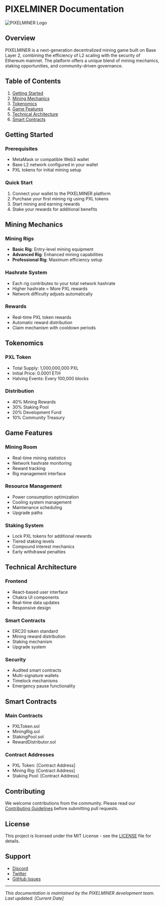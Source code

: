 # PIXELMINER Documentation

![PIXELMINER Logo](assets/logo.png)

## Overview

PIXELMINER is a next-generation decentralized mining game built on Base Layer 2, combining the efficiency of L2 scaling with the security of Ethereum mainnet. The platform offers a unique blend of mining mechanics, staking opportunities, and community-driven governance.

## Table of Contents

1. [Getting Started](#getting-started)
2. [Mining Mechanics](#mining-mechanics)
3. [Tokenomics](#tokenomics)
4. [Game Features](#game-features)
5. [Technical Architecture](#technical-architecture)
6. [Smart Contracts](#smart-contracts)

## Getting Started

### Prerequisites
- MetaMask or compatible Web3 wallet
- Base L2 network configured in your wallet
- PXL tokens for initial mining setup

### Quick Start
1. Connect your wallet to the PIXELMINER platform
2. Purchase your first mining rig using PXL tokens
3. Start mining and earning rewards
4. Stake your rewards for additional benefits

## Mining Mechanics

### Mining Rigs
- **Basic Rig**: Entry-level mining equipment
- **Advanced Rig**: Enhanced mining capabilities
- **Professional Rig**: Maximum efficiency setup

### Hashrate System
- Each rig contributes to your total network hashrate
- Higher hashrate = More PXL rewards
- Network difficulty adjusts automatically

### Rewards
- Real-time PXL token rewards
- Automatic reward distribution
- Claim mechanism with cooldown periods

## Tokenomics

### PXL Token
- Total Supply: 1,000,000,000 PXL
- Initial Price: 0.0001 ETH
- Halving Events: Every 100,000 blocks

### Distribution
- 40% Mining Rewards
- 30% Staking Pool
- 20% Development Fund
- 10% Community Treasury

## Game Features

### Mining Room
- Real-time mining statistics
- Network hashrate monitoring
- Reward tracking
- Rig management interface

### Resource Management
- Power consumption optimization
- Cooling system management
- Maintenance scheduling
- Upgrade paths

### Staking System
- Lock PXL tokens for additional rewards
- Tiered staking levels
- Compound interest mechanics
- Early withdrawal penalties

## Technical Architecture

### Frontend
- React-based user interface
- Chakra UI components
- Real-time data updates
- Responsive design

### Smart Contracts
- ERC20 token standard
- Mining reward distribution
- Staking mechanism
- Upgrade system

### Security
- Audited smart contracts
- Multi-signature wallets
- Timelock mechanisms
- Emergency pause functionality

## Smart Contracts

### Main Contracts
- PXLToken.sol
- MiningRig.sol
- StakingPool.sol
- RewardDistributor.sol

### Contract Addresses
- PXL Token: [Contract Address]
- Mining Rig: [Contract Address]
- Staking Pool: [Contract Address]

## Contributing

We welcome contributions from the community. Please read our [Contributing Guidelines](CONTRIBUTING.md) before submitting pull requests.

## License

This project is licensed under the MIT License - see the [LICENSE](LICENSE) file for details.

## Support

- [Discord](https://discord.gg/pixelminer)
- [Twitter](https://twitter.com/pixelminer)
- [GitHub Issues](https://github.com/your-username/pixelminer/issues)

---

*This documentation is maintained by the PIXELMINER development team. Last updated: [Current Date]* 
